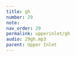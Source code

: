 ```yaml
---
title: gh
number: 29
note: 
nav_order: 29
permalink: upperinlet/gh
audio: 29gh.mp3
parent: Upper Inlet
---
```

